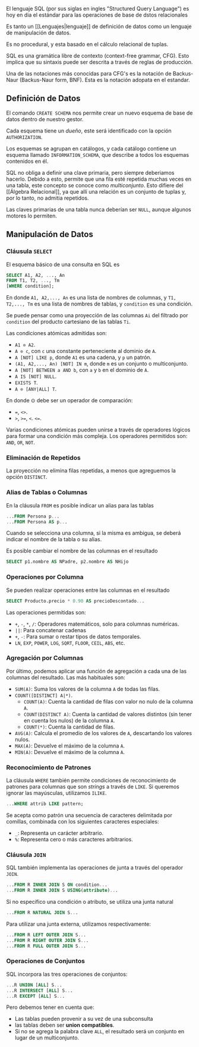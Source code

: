 El lenguaje SQL (por sus siglas en ingles "Structured Query Language") es hoy en dia el estándar para las operaciones de base de dstos relacionales

Es tanto un [[Lenguajes|lenguaje]] de definición de datos como un lenguaje de manipulación de datos.

Es no procedural, y esta basado en el cálculo relacional de tuplas.

SQL es una gramática libre de contexto (context-free grammar, CFG). Esto implica que su sintaxis puede ser descrita a través de reglas de producción.

Una de las notaciones más conocidas para CFG's es la notación de Backus-Naur (Backus-Naur form, BNF). Esta es la notación adopata en el estandar.

## Definición de Datos

El comando `CREATE SCHEMA` nos permite crear un nuevo esquema de base de datos dentro de nuestro gestor.

Cada esquema tiene un *dueño*, este será identificado con la opción `AUTHORIZATION`.

Los esquemas se agrupan en catálogos, y cada catálogo contiene un esquema llamado `INFORMATION_SCHEMA`, que describe a todos los esquemas contenidos en él.

SQL no obliga a definir una clave primaria, pero siempre deberiamos hacerlo. Debido a esto, permite que una fila esté repetida muchas veces en una tabla, este concepto se conoce como *multiconjunto*. Esto difiere del [[Álgebra Relacional]], ya que allí una relación es un conjunto de tuplas y, por lo tanto, no admitia repetidos.

Las claves primarias de una tabla nunca deberían ser `NULL`, aunque algunos motores lo permiten.

## Manipulación de Datos

### Cláusula `SELECT`

El esquema básico de una consulta en SQL es

```SQL
SELECT A1, A2, ..., An
FROM T1, T2, ..., Tm
[WHERE condition];
```

En donde `A1, A2,..., An` es una lista de nombres de columnas, y `T1, T2,..., Tm` es una lista de nombres de tablas, y `condition` es una condición.

Se puede pensar como una proyección de las columnas `Ai` del filtrado por `condition` del producto cartesiano de las tablas `Ti`.

Las condiciones atómicas admitidas son:

- `A1 ⊙ A2`.
- `A ⊙ c`, con `c` una constante perteneciente al dominio de `A`.
- `A [NOT] LIKE p`, donde `A1` es una cadena, y `p` un patrón.
- `(A1, A2,..., An) [NOT] IN m`, donde `m` es un conjunto o multiconjunto.
- `A [NOT] BETWEEN a AND b`, con `a` y `b` en el dominio de `A`.
- `A IS [NOT] NULL`.
- `EXISTS T`.
- `A ⊙ [ANY|ALL] T`.

En donde ⊙ debe ser un operador de comparación:

- `=`, `<>`.
- `>`, `>=`, `<`. `<=`.

Varias condiciones atómicas pueden unirse a través de operadores lógicos para formar una condición más compleja. Los operadores permitidos son: `AND`, `OR`, `NOT`.

### Eliminación de Repetidos

La proyección no elimina filas repetidas, a menos que agreguemos la opción `DISTINCT`.

### Alias de Tablas o Columnas

En la cláusula `FROM` es posible indicar un alias para las tablas

```SQL
...FROM Persona p...
...FROM Persona AS p...
```

Cuando se selecciona una columna, si la misma es ambigua, se deberá indicar el nombre de la tabla o su alias.

Es posible cambiar el nombre de las columnas en el resultado

```SQL
SELECT p1.nombre AS NPadre, p2.nombre AS NHijo
```

### Operaciones por Columna

Se pueden realizar operaciones entre las columnas en el resultado

```SQL
SELECT Producto.precio * 0.90 AS precioDescontado...
```

Las operaciones permitidas son:

- `+`, `-`, `*`, `/`: Operadores matemáticos, solo para columnas numéricas.
- `||`: Para concatenar cadenas
- `+`, `-`: Para sumar o restar tipos de datos temporales.
- `LN`, `EXP`, `POWER`, `LOG`, `SQRT`, `FLOOR`, `CEIL`, `ABS`, etc.

### Agregación por Columnas

Por último, podemos aplicar una función de agregación a cada una de las columnas del resultado. Las más habituales son:

- `SUM(A)`: Suma los valores de la columna `A` de todas las filas.
- `COUNT([DISTINCT] A|*)`.
	- `COUNT(A)`: Cuenta la cantidad de filas con valor no nulo de la columna `A`.
	- `COUNT(DISTINCT A)`: Cuenta la cantidad de valores distintos (sin tener en cuenta los nulos) de la columna `A`.
	- `COUNT(*)`: Cuenta la cantidad de filas.
- `AVG(A)`: Calcula el promedio de los valores de `A`, descartando los valores nulos.
- `MAX(A)`: Devuelve el máximo de la columna `A`.
- `MIN(A)`: Devuelve el máximo de la columna `A`.

### Reconocimiento de Patrones

La cláusula `WHERE` también permite condiciones de reconocimiento de patrones para columnas que son *strings* a través de `LIKE`. Si queremos ignorar las mayúsculas, utilizamos `ILIKE`.

```SQL
...WHERE attrib LIKE pattern;
```

Se acepta como patrón una secuencia de caracteres delimitada por comillas, combinada con los siguientes caracteres especiales:

- `_`: Representa un carácter arbitrario.
- `%`: Representa cero o más caracteres arbitrarios.

### Cláusula `JOIN`

SQL también implementa las operaciones de junta a través del operador `JOIN`.

```SQL
...FROM R INNER JOIN S ON condition... 
...FROM R INNER JOIN S USING(attribute)...
```

Si no especifico una condición o atributo, se utiliza una junta natural

```SQL
...FROM R NATURAL JOIN S...
```

Para utilizar una junta externa, utilizamos respectivamente:

```SQL
...FROM R LEFT OUTER JOIN S...
...FROM R RIGHT OUTER JOIN S...
...FROM R FULL OUTER JOIN S...
```

### Operaciones de Conjuntos

SQL incorpora las tres operaciones de conjuntos:

```SQL
...R UNION [ALL] S...
...R INTERSECT [ALL] S...
...R EXCEPT [ALL] S...
```

Pero debemos tener en cuenta que:

- Las tablas pueden provenir a su vez de una subconsulta
- las tablas deben ser **union compatibles**.
- Si no se agrega la palabra clave `ALL`, el resultado será un conjunto en lugar de un multiconjunto.
